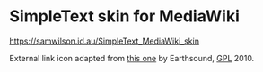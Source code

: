 SimpleText skin for MediaWiki
=============================

https://samwilson.id.au/SimpleText_MediaWiki_skin

External link icon adapted from
[this one](https://commons.wikimedia.org/wiki/File:Icon_External_Link.png)
by Earthsound, [GPL](http://www.gnu.org/licenses/gpl.html) 2010.
